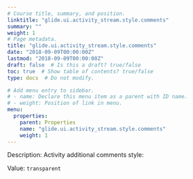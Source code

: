 ```yaml
---
# Course title, summary, and position.
linktitle: "glide.ui.activity_stream.style.comments"
summary: ""
weight: 1
# Page metadata.
title: "glide.ui.activity_stream.style.comments"
date: "2018-09-09T00:00:00Z"
lastmod: "2018-09-09T00:00:00Z"
draft: false  # Is this a draft? true/false
toc: true  # Show table of contents? true/false
type: docs  # Do not modify.

# Add menu entry to sidebar.
# - name: Declare this menu item as a parent with ID name.
# - weight: Position of link in menu.
menu:
  properties:
    parent: Properties
    name: "glide.ui.activity_stream.style.comments"
    weight: 1
---
```


Description: Activity additional comments style:


Value: `transparent`